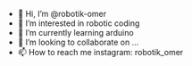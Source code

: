 - 👋 Hi, I’m @robotik-omer
- 👀 I’m interested in robotic coding
- 🌱 I’m currently learning arduino
- 💞️ I’m looking to collaborate on ...
- 📫 How to reach me instagram: robotik_omer

<!---
robotik-omer/robotik-omer is a ✨ special ✨ repository because its `README.md` (this file) appears on your GitHub profile.
You can click the Preview link to take a look at your changes.
--->
